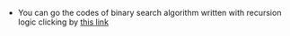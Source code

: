 - You can go the codes of binary search algorithm written with recursion logic clicking by [this link](https://github.com/progbash/search_algorithms/blob/master/binary_search_recursive.py) 
